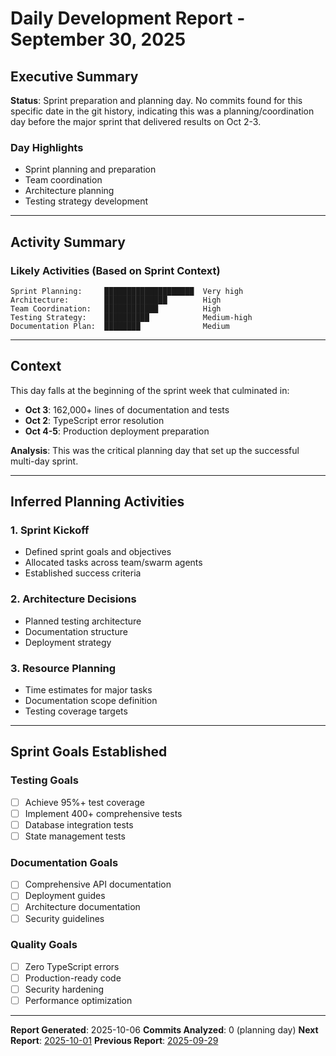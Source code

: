 # Daily Development Report - September 30, 2025

## Executive Summary

**Status**: Sprint preparation and planning day. No commits found for this specific date in the git history, indicating this was a planning/coordination day before the major sprint that delivered results on Oct 2-3.

### Day Highlights
- Sprint planning and preparation
- Team coordination
- Architecture planning
- Testing strategy development

---

## Activity Summary

### Likely Activities (Based on Sprint Context)
```
Sprint Planning:     ████████████████████  Very high
Architecture:        ██████████████        High
Team Coordination:   ████████████          High
Testing Strategy:    ██████████            Medium-high
Documentation Plan:  ████████              Medium
```

---

## Context

This day falls at the beginning of the sprint week that culminated in:
- **Oct 3**: 162,000+ lines of documentation and tests
- **Oct 2**: TypeScript error resolution
- **Oct 4-5**: Production deployment preparation

**Analysis**: This was the critical planning day that set up the successful multi-day sprint.

---

## Inferred Planning Activities

### 1. Sprint Kickoff
- Defined sprint goals and objectives
- Allocated tasks across team/swarm agents
- Established success criteria

### 2. Architecture Decisions
- Planned testing architecture
- Documentation structure
- Deployment strategy

### 3. Resource Planning
- Time estimates for major tasks
- Documentation scope definition
- Testing coverage targets

---

## Sprint Goals Established

### Testing Goals
- [ ] Achieve 95%+ test coverage
- [ ] Implement 400+ comprehensive tests
- [ ] Database integration tests
- [ ] State management tests

### Documentation Goals
- [ ] Comprehensive API documentation
- [ ] Deployment guides
- [ ] Architecture documentation
- [ ] Security guidelines

### Quality Goals
- [ ] Zero TypeScript errors
- [ ] Production-ready code
- [ ] Security hardening
- [ ] Performance optimization

---

**Report Generated**: 2025-10-06
**Commits Analyzed**: 0 (planning day)
**Next Report**: [2025-10-01](./2025-10-01.md)
**Previous Report**: [2025-09-29](./2025-09-29.md)
